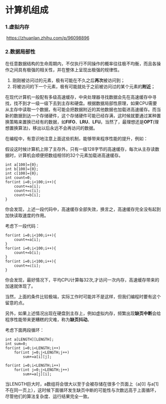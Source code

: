 # 计算机组成

### 1.虚拟内存

​	https://zhuanlan.zhihu.com/p/96098896



### 2.数据局部性

在任意数据结构的生命周期内，不仅执行不同操作的概率往往极不均衡，而且各操作之间具有极强的相关性，并在整体上呈现出极强的规律性。

1. 刚刚被访问过的元素，极有可能在不久之后**再次**被访问到；
2. 将被访问的下一个元素，极有可能就处于之前被访问过的某个元素的**附近**；

在现代计算机一般配有多级高速缓存，中央处理器寻找数据会先在高速缓存中寻找，找不到才一级一级下去到主存和硬盘。根据数据局部性原理，如果CPU需要从主存中读取一个数据，有可能会把数据附近的其他数据也加载进高速缓存。而当新的数据到达一个存储硬件，这个存储硬件可能已经存满，这时候就要通过某种置换策略来置换已经有的数据，如**FIFO**、**LRU**、**LFU**。当然了，最理想还是**OPT**(理想置换算法)，移出以后永远不会再访问的数据。

在编程中，有意识地注意上面这些机制，能够带来程序性能的提升，例如：

​	假设这时候计算机上除了主存外，只有一级128字节的高速缓存，每次从主存读数据时，计算机会顺便把数组相邻的32个元素加载进高速缓存。

```
int a[100]={0};
int b[100]={0};
int c[100]={0};
int count=0;
for(int i=0;i<100;i++){
	count+=a[i];
	count+=c[i];
	count+=b[i];
}
```

你会发现，上述一段代码中，高速缓存全部失效，换言之，高速缓存完全没有起到加快读取速度的作用。

考虑下一段代码：

```
for(int i=0;i<100;i++){
	count+=a[i];
}
for(int i=0;i<100;i++){
	count+=b[i];
}
for(int i=0;i<100;i++){
	count+=c[i];
}
```

你会发现，最好情况下，平均CPU计算每32次,才访问一次内存，高速缓存带来的加速就体现了。

当然，上面的条件比较极端，实际工作时可能并不是这样，但我们编程时要有这个留意的点。

另外，如果上述情况出现在硬盘到主存上，例如虚拟内存，频繁出现**缺页中断**会给程序性能带来更糟糕的灾难，称为**缺页抖动**。

考虑下面两段循环：

```
int a[LENGTH][LENGTH];
int sum=0;
for(int i=0;i<LENGTH;i++)
	for(int j=0;j<LENGTH;j++)
		sum+=a[i][j];

for(int i=0;i<LENGTH;i++)
	for(int j=0;j<LENGTH;j++)
		sum+=a[j][i];

```

当LENGTH巨大时，a数组将会很大以至于会被存储在很多个页面上（a[0] 与a[1]不在同一页上），这时候下面循环发生缺页中断的可能性与次数远高于上面循环，尽管他们的算法复杂度、运行结果完全一致。